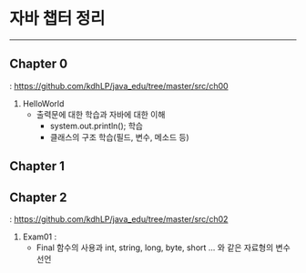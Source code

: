 # 자바 챕터 정리

---

## Chapter 0

 : <https://github.com/kdhLP/java_edu/tree/master/src/ch00>
1. HelloWorld
	- 출력문에 대한 학습과 자바에 대한 이해 
		* system.out.println(); 학습
		* 클래스의 구조 학습(필드, 변수, 메소드 등)
## Chapter 1

## Chapter 2

 : <https://github.com/kdhLP/java_edu/tree/master/src/ch02>
1. Exam01 : 
	- Final 함수의 사용과 int, string, long, byte, short ... 와 같은 자료형의 변수 선언
		
